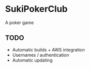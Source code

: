 # SukiPokerClub
A poker game

## TODO
* Automatic builds + AWS integration
* Usernames / authentication
* Automatic updating